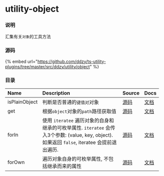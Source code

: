 # utility-object

### 说明

汇集有关`对象`的工具方法

### 源码

{% embed url="https://github.com/ddzy/ts-utility-plugins/tree/master/src/ddzy/utility/object" %}

### 目录

| Name | Description | Source | Docs |
| :--- | :--- | :--- | :--- |
| isPlainObject | 判断是否普通的`键值对`对象 | [源码](https://github.com/ddzy/ts-utility-plugins/tree/master/src/ddzy/utility/object/isPlainObject) | [文档](isplainobject.md) |
| get | 根据`object`对象的`path`路径获取值 | [源码](https://github.com/ddzy/ts-utility-plugins/tree/master/src/ddzy/utility/object/get) | [文档](get.md) |
| forIn | 使用 `iteratee` 遍历对象的自身和继承的可枚举属性. `iteratee` 会传入3个参数: \(value, key, object\). 如果返回 `false`, iteratee 会提前退出遍历. | [源码](https://github.com/ddzy/ts-utility-plugins/tree/master/src/ddzy/utility/object/forIn) | [文档](forin.md) |
| forOwn | 遍历对象自身的可枚举属性, 不包括继承而来的属性 | [源码](https://github.com/ddzy/ts-utility-plugins/tree/master/src/ddzy/utility/object/forOwn) | [文档](forown.md) |

